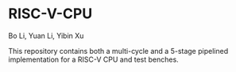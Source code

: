 # RISC-V-CPU

Bo Li, Yuan Li, Yibin Xu

This repository contains both a multi-cycle and a 5-stage pipelined implementation for a RISC-V CPU and test benches.
